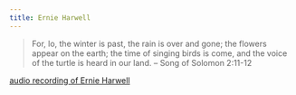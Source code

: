 ```yaml
---
title: Ernie Harwell
---
```


> For, lo, the winter is past, the rain is over and gone; the flowers 
appear on the earth; the time of singing birds is come, and the 
voice of the turtle is heard in our land. – Song of Solomon 2:11-12

[audio recording of Ernie Harwell](https://www.youtube.com/watch?v=gr0wonW9u1A)
